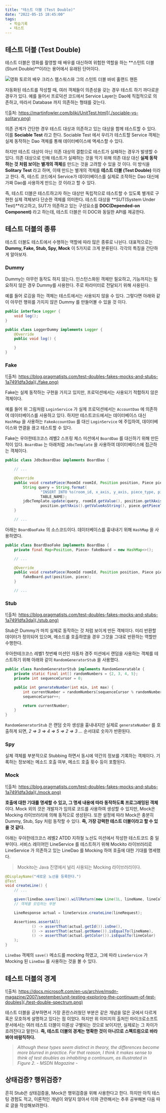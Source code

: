 ```yaml
---
title: "테스트 더블 (Test Double)"
date: "2022-05-15 18:45:00"
tags:
  - 학습기록
  - 테스트
---
```


## 테스트 더블 (Test Double)

테스트 더블은 영화를 촬영할 때 배우를 대신하여 위험한 역할을 하는 **스턴트 더블(Stunt Double)**이라는 용어에서 유래된 단어이다.

![영화 토르의 배우 크리스 헴스워스와 그의 스턴트 더블 바비 홀랜드 핸튼](./stunt-double.png)

자동화된 테스트를 작성할 때, 여러 객체들이 의존성을 갖는 경우 테스트 하기 까다로운 경우가 있다. 예를 들어서 프로덕션 코드에서 Service Layer는 Dao에 직접적으로 의존하고, 따라서 Database 까지 의존하는 형태를 갖는다.

![출처: https://martinfowler.com/bliki/UnitTest.html](./sociable-vs-solitary.png)

의존 관계가 간단한 경우 테스트 대상과 의존하고 있는 대상을 함께 테스트할 수 있다. 이를 **Sociable Test** 라고 한다. Sociable Test 에서 우리가 테스트할 Service 객체는 실제 동작하는 Dao 객체를 통해 데이터베이스에 액세스할 수 있다.

하지만 테스트 대상이 아닌 의존 대상의 결함으로 테스트가 실패하는 경우가 발생할 수 있다. 의존 대상으로 인해 테스트가 실패하는 것을 막기 위해 의존 대상 대신 **실제 동작하는 것 처럼 보이는 별개의 객체**를 만드는 것을 고려할 수 있을 것 이다. 이 방식을 **Solitary Test** 라고 하며, 이때 만드는 별개의 객체를 **테스트 더블 (Test Double)** 이라고 한다. 즉, 테스트 코드에서 Service가 데이터베이스를 실제로 조작하는 Dao 대신에 가짜 Dao를 사용하게 만드는 것 이라고 할 수 있다.

즉, 테스트 더블은 테스트하고자 하는 대상만 독립적으로 테스트할 수 있도록 별개로 구현한 실제 객체보다 단순한 객체를 의미한다. 테스트 대상을 **SUT(System Under Test)**라고하고, SUT가 의존하고 있는 구성요소를 **DOC(Depended-on Component)** 라고 하는데, 테스트 더블은 이 DOC와 동일한 API를 제공한다.

## 테스트 더블의 종류

테스트 더블도 테스트에서 수행하는 역할에 따라 많은 종류로 나뉜다. 대표적으로는 **Dummy, Fake, Stub, Spy, Mock** 이 5가지로 크게 분류된다. 각각의 특징을 간단하게 알아보자.

### Dummy

Dummy는 아무런 동작도 하지 않는다. 인스턴스화된 객체만 필요하고, 기능까지는 필요하지 않은 경우 Dummy를 사용한다. 주로 파라미터로 전달되기 위해 사용된다.

예를 들어 로깅을 하는 객체는 테스트에서는 사용되지 않을 수 있다. 그렇다면 아래와 같이 아무런 행위를 가지지 않은 Dummy 를 만들어볼 수 있을 것 이다.

```java
public interface Logger {
    void log();
}
```

```java
public class LoggerDummy implements Logger {
    @Override
    public void log() {

    }
}
```

### Fake

![출처: https://blog.pragmatists.com/test-doubles-fakes-mocks-and-stubs-1a7491dfa3da](./fake.png)

Fake는 실제 동작하는 구현을 가지고 있지만, 프로덕션에서는 사용되기 적합하지 않은 객체이다.

예를 들어 위 그림처럼 `LoginService` 가 실제 프로덕션에서는 `AccountDao` 에 의존하여 데이터베이스를 사용하고 있다. 하지만 테스트코드에서는 데이터베이스 대신 `HashMap` 을 사용하는 `FakeAccountDao` 를 대신 `LoginService` 에 주입하여, 데이터베이스와 연결을 끊고 테스트할 수 있다.

Fake는 우아한테크코스 레벨2 스프링 체스 미션에서 `BoardDao` 를 대신하기 위해 만든적이 있다. `BoardDao` 는 아래처럼 `JdbcTemplate` 을 사용하여 데이터베이스에 접근하는 객체이다.

```java
public class JdbcBoardDao implements BoardDao {

    // ...

    @Override
    public void createPiece(RoomId roomId, Position position, Piece piece) {
        String query = String.format(
                "INSERT INTO %s(room_id, x_axis, y_axis, piece_type, piece_color) VALUES(?, ?, ?, ?, ?)",
                TABLE_NAME);
        jdbcTemplate.update(query, roomId.getValue(), position.getXAxis().getValueAsString(),
                position.getYAxis().getValueAsString(), piece.getPieceType().name(), piece.getPieceColor().name());
    }

    // ...
```

아래는 `BoardDaoFake` 의 소스코드이다. 데이터베이스를 흉내내기 위해 `HashMap` 을 사용하였다.

```java
public class BoardDaoFake implements BoardDao {
    private final Map<Position, Piece> fakeBoard = new HashMap<>();

    // ...

    @Override
    public void createPiece(RoomId roomId, Position position, Piece piece) {
        fakeBoard.put(position, piece);
    }

    // ...
```

### Stub

![출처: https://blog.pragmatists.com/test-doubles-fakes-mocks-and-stubs-1a7491dfa3da](./stub.png)

Stub은 Dummy가 마치 실제로 동작하는 것 처럼 보이게 만든 객체이다. 미리 반환할 데이터가 정의되어 있으며, 메소드를 호출하였을 경우 그것을 그대로 반환하는 역할만 수행한다.

우아한테크코스 레벨1 첫번째 미션인 자동차 경주 미션에서 랜덤을 사용하는 객체를 테스트하기 위해 아래와 같이 `RandomGeneratorStub` 을 사용했다.

```java
public class RandomGeneratorStub implements RandomGeneratable {
    private static final int[] randomNumbers = {2, 3, 4, 5};
    private int sequenceCursor = 0;

    public int generateNumber(int min, int max) {
        int currentNumber = randomNumbers[sequenceCursor % randomNumbers.length];
        sequenceCursor++;

        return currentNumber;
    }
}
```

`RandomGeneratorStub` 은 랜덤 숫자 생성을 흉내내지만 실제로 `generateNumber` 를 호출하게 되면, _2 ⇒ 3 ⇒ 4 ⇒ 5 ⇒ 2 ⇒ 3 ..._ 순서대로 숫자가 반환된다.

### Spy

실체 객체를 부분적으로 Stubbing 하면서 동시에 약간의 정보를 기록하는 객체이다. 기록하는 정보에는 메소드 호출 여부, 메소드 호출 횟수 등이 포함된다.

### Mock

![출처: https://blog.pragmatists.com/test-doubles-fakes-mocks-and-stubs-1a7491dfa3da](./mock.png)

**호출에 대한 기대를 명세할 수 있고, 그 명세 내용에 따라 동작하도록 프로그래밍된 객체**이다. Mock 외의 것은 개발자가 임의로 코드를 사용하여 생성할 수 있지만, Mock은 Mocking 라이브러리에 의해 동적으로 생성된다. 또한 설정에 따라 Mock은 충분히 Dummy, Stub, Spy 처럼 동작할 수 있다. **즉, 가장 강력한 테스트 더블이라고 할 수 있을 것 같다.**

아래는 우아한테크코스 레벨2 ATDD 지하철 노선도 미션에서 작성한 테스트코드 중 일부이다. 서비스 레이어인 LineService 를 테스트하기 위해 Mockito 라이브러리로 LineService 가 의존하고 있는 LineDao 를 Mocking 하여 호출에 대한 기대를 명세했다.

> Mockito는 Java 진영에서 널리 사용되는 Mocking 라이브러리이다.

```java
@DisplayName("새로운 노선을 등록한다.")
@Test
void createLine() {
    // ...

    given(lineDao.save(line)).willReturn(new Line(1L, lineName, lineColor));
    // 객체를 모킹하는 부분

    LineResponse actual = lineService.createLine(lineRequest);

    Assertions.assertAll(
            () -> assertThat(actual.getId()).isOne(),
            () -> assertThat(actual.getName()).isEqualTo(lineName),
            () -> assertThat(actual.getColor()).isEqualTo(lineColor)
    );
}
```

`LineDao` 객체의 `save()` 메소드를 mocking 하였고, 그에 따라 `LineService` 가 Mocking 된 `LineDao` 를 사용하는 것을 볼 수 있다.

## 테스트 더블의 경계

![출처: https://docs.microsoft.com/en-us/archive/msdn-magazine/2007/september/unit-testing-exploring-the-continuum-of-test-doubles](./test-double-spectrum.png)

테스트 더블을 공부하면서 가장 혼란스러웠던 부분은 같은 개념을 많은 곳에서 다르게 혹은 모호하게 설명하고 있다는 점 이었다. 하지만 위 이미지의 출처인 마이크로소프트 문서에서는 여러 테스트 더블이 이론상 구별되는 것으로 보이지만, 실제로는 그 차이가 흐려진다고 말한다. **즉, 테스트 더블의 경계는 명확한 것이 아니므로 스펙트럼으로 바라봐야 바람직하다.**

> _Although these types seem distinct in theory, the differences become more blurred in practice. For that reason, I think it makes sense to think of test doubles as inhabiting a continuum, as illustrated in Figure 2. - MSDN Magazine -_

## 상태검증? 행위검증?

흔히 Stub은 상태검증을, Mock은 행위검증을 위해 사용한다고 한다. 하지만 아직 테스팅 경험도 적고, 이론적인 개념이 와닿지 않아서 이와 관련해서는 추후 공부해본 다음 따로 글을 작성해보려한다.
